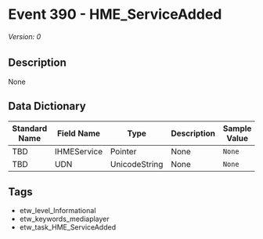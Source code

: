 # Event 390 - HME_ServiceAdded
###### Version: 0

## Description
None

## Data Dictionary
|Standard Name|Field Name|Type|Description|Sample Value|
|---|---|---|---|---|
|TBD|IHMEService|Pointer|None|`None`|
|TBD|UDN|UnicodeString|None|`None`|

## Tags
* etw_level_Informational
* etw_keywords_mediaplayer
* etw_task_HME_ServiceAdded